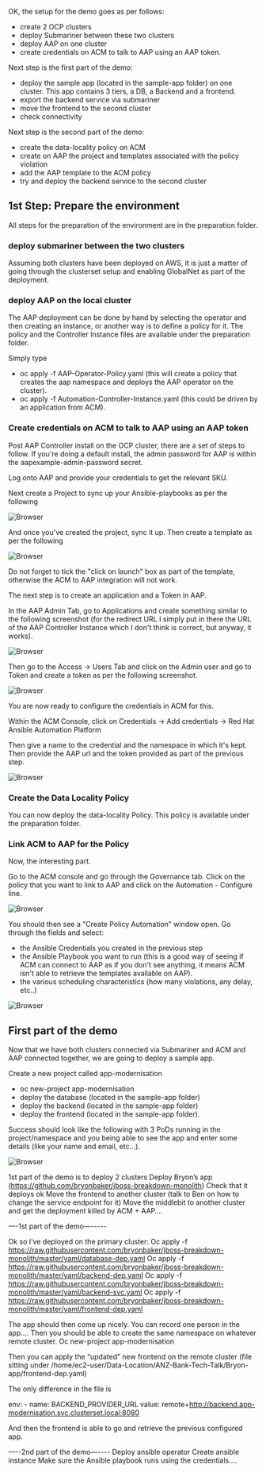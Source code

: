 OK,
the  setup for the demo goes as per follows:

- create 2 OCP clusters
- deploy Submariner between these two clusters
- deploy AAP on one cluster
- create credentials on ACM to talk to AAP using an AAP token.

Next step is the first part of the demo:
- deploy the sample app (located in the sample-app folder) on one cluster. This app contains 3 tiers, a DB, a Backend and a frontend.
- export the backend service via submariner
- move the frontend to the second cluster
- check connectivity

Next step is the second part of the demo:
- create the data-locality policy on ACM
- create on AAP the project and templates associated with the policy violation
- add the AAP template to the ACM policy
- try and deploy the backend service to the second cluster


## 1st Step: Prepare the environment

All steps for the preparation of the environment are in the preparation folder.

### deploy submariner between the two clusters

Assuming both clusters have been deployed on AWS, it is just a matter of going through the clusterset setup and enabling GlobalNet as part of the deployment.


### deploy AAP on the local cluster

The AAP deployment can be done by hand by selecting the operator and then creating an instance, or another way is to define a policy for it.
The policy and the Controller Instance files are available under the preparation folder.

Simply type
- oc apply -f AAP-Operator-Policy.yaml (this will create a policy that creates the aap namespace and deploys the AAP operator on the cluster).
- oc apply -f Automation-Controller-Instance.yaml (this could be driven by an application from ACM).

### Create credentials on ACM to talk to AAP using an AAP token

Post AAP Controller install on the OCP cluster, there are a set of steps to follow.
If you're doing a default install, the admin password for AAP is within the aapexample-admin-password secret.

Log onto AAP and provide your credentials to get the relevant SKU.

Next create a Project to sync up your Ansible-playbooks as per the following

![Browser](https://github.com/SimonDelord/ACM-Templates/blob/master/resources23/images/ACM-AAP-Project-Setup.png)


And once you've created the project, sync it up. Then create a template as per the following

![Browser](https://github.com/SimonDelord/ACM-Templates/blob/master/resources23/images/ACM-AAP-Template-Setup.png)

Do not forget to tick the "click on launch" box as part of the template, otherwise the ACM to AAP integration will not work.

The next step is to create an application and a Token in AAP.

In the AAP Admin Tab, go to Applications and create something similar to the following screenshot (for the redirect URL I simply put in there the URL of the AAP Controller Instance which I don't think is correct, but anyway, it works).

![Browser](https://github.com/SimonDelord/ACM-Templates/blob/master/resources23/images/ACM-AAP-Applications-Setup.png)


Then go to the Access -> Users Tab and click on the Admin user and go to Token and create a token as per the following screenshot.

![Browser](https://github.com/SimonDelord/ACM-Templates/blob/master/resources23/images/ACM-AAP-Token-Setup.png)


You are now ready to configure the credentials in ACM for this.

Within the ACM Console, click on Credentials -> Add credentials -> Red Hat Ansible Automation Platform

Then give a name to the credential and the namespace in which it's kept.
Then provide the AAP url and the token provided as part of the previous step.

![Browser](https://github.com/SimonDelord/ACM-Templates/blob/master/resources23/images/ACM-AAP-Ansible-Credentials.png)


### Create the Data Locality Policy

You can now deploy the data-locality Policy.
This policy is available under the preparation folder. 


### Link ACM to AAP for the Policy

Now, the interesting part.

Go to the ACM console and go through the Governance tab.
Click on the policy that you want to link to AAP and click on the Automation - Configure line.

![Browser](https://github.com/SimonDelord/ACM-Templates/blob/master/resources23/images/ACM-AAP-Automation-Configure.png)


You should then see a "Create Policy Automation" window open. 
Go through the fields and select:
- the Ansible Credentials you created in the previous step
- the Ansible Playbook you want to run (this is a good way of seeing if ACM can connect to AAP as if you don't see anything, it means ACM isn't able to retrieve the templates available on AAP).
- the various scheduling characteristics (how many violations, any delay, etc..)

![Browser](https://github.com/SimonDelord/ACM-Templates/blob/master/resources23/images/ACM-AAP-Automation-Policy.png)



## First part of the demo ##

Now that we have both clusters connected via Submariner and ACM and AAP connected together, we are going to deploy a sample app.

Create a new project called app-modernisation

- oc new-project app-modernisation
- deploy the database (located in the sample-app folder)
- deploy the backend (located in the sample-app folder)
- deploy the frontend (located in the sample-app folder).

Success should look like the following with 3 PoDs running in the project/namespace and you being able to see the app and enter some details (like your name and email, etc...).

![Browser](https://github.com/SimonDelord/ACM-Templates/blob/master/resources23/images/Sample-app.png)


1st part of the demo is to deploy
2 clusters 
Deploy Bryon’s app (https://github.com/bryonbaker/jboss-breakdown-monolith)
Check that it deploys ok
Move the frontend to another cluster (talk to Ben on how to change the service endpoint for it)
Move the middlebit to another cluster and get the deployment killed by ACM + AAP….



—-1st part of the demo—-----

Ok so I’ve deployed on the primary cluster:
Oc apply -f https://raw.githubusercontent.com/bryonbaker/jboss-breakdown-monolith/master/yaml/database-dep.yaml
Oc apply -f https://raw.githubusercontent.com/bryonbaker/jboss-breakdown-monolith/master/yaml/backend-dep.yaml
Oc apply -f https://raw.githubusercontent.com/bryonbaker/jboss-breakdown-monolith/master/yaml/backend-svc.yaml
Oc apply -f https://raw.githubusercontent.com/bryonbaker/jboss-breakdown-monolith/master/yaml/frontend-dep.yaml 

The app should then come up nicely. You can record one person in the app….
Then you should be able to create the same namespace on whatever remote cluster.
Oc new-project app-modernisation

Then you can apply the “updated” new frontend on the remote cluster
(file sitting under /home/ec2-user/Data-Location/ANZ-Bank-Tech-Talk/Bryon-app/frontend-dep.yaml)

The only difference in the file is

env:
        - name: BACKEND_PROVIDER_URL
          value: remote+http://backend.app-modernisation.svc.clusterset.local:8080

And then the frontend is able to go and retrieve the previous configured app.

—--2nd part of the demo—----
Deploy ansible operator
Create ansible instance
Make sure the Ansible playbook runs using the credentials....
